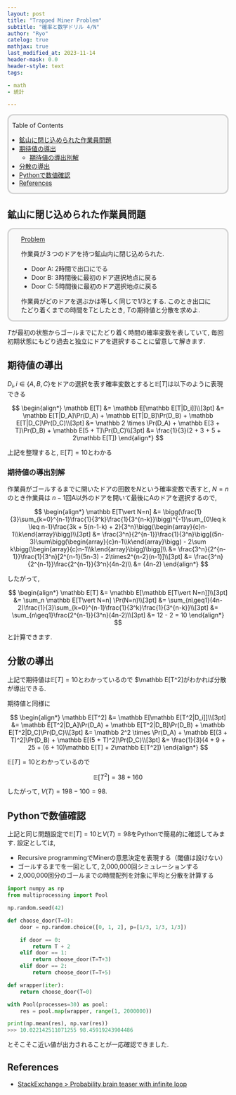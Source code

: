 ```yaml
---
layout: post
title: "Trapped Miner Problem"
subtitle: "確率と数学ドリル 4/N"
author: "Ryo"
catelog: true
mathjax: true
last_modified_at: 2023-11-14
header-mask: 0.0
header-style: text
tags:

- math
- 統計

---
```


<div style='border-radius: 1em; border-style:solid; border-color:#D3D3D3; background-color:#F8F8F8'>

<p class="h4">&nbsp;&nbsp;Table of Contents</p>

<!-- START doctoc generated TOC please keep comment here to allow auto update -->
<!-- DON'T EDIT THIS SECTION, INSTEAD RE-RUN doctoc TO UPDATE -->

- [鉱山に閉じ込められた作業員問題](#%E9%89%B1%E5%B1%B1%E3%81%AB%E9%96%89%E3%81%98%E8%BE%BC%E3%82%81%E3%82%89%E3%82%8C%E3%81%9F%E4%BD%9C%E6%A5%AD%E5%93%A1%E5%95%8F%E9%A1%8C)
- [期待値の導出](#%E6%9C%9F%E5%BE%85%E5%80%A4%E3%81%AE%E5%B0%8E%E5%87%BA)
  - [期待値の導出別解](#%E6%9C%9F%E5%BE%85%E5%80%A4%E3%81%AE%E5%B0%8E%E5%87%BA%E5%88%A5%E8%A7%A3)
- [分散の導出](#%E5%88%86%E6%95%A3%E3%81%AE%E5%B0%8E%E5%87%BA)
- [Pythonで数値確認](#python%E3%81%A7%E6%95%B0%E5%80%A4%E7%A2%BA%E8%AA%8D)
- [References](#references)

<!-- END doctoc generated TOC please keep comment here to allow auto update -->


</div>

## 鉱山に閉じ込められた作業員問題

<div style='padding-left: 2em; padding-right: 2em; border-radius: 1em; border-style:solid; border-color:#D3D3D3; background-color:#F8F8F8'>
<p class="h4"><ins>Problem</ins></p>

作業員が３つのドアを持つ鉱山内に閉じ込められた. 

- Door A: 2時間で出口にでる
- Door B: 3時間後に最初のドア選択地点に戻る
- Door C: 5時間後に最初のドア選択地点に戻る

作業員がどのドアを選ぶかは等しく同じで1/3とする. このとき出口にたどり着くまでの時間を$T$としたとき, 
$T$の期待値と分散を求めよ.

</div>

$T$が最初の状態からゴールまでにたどり着く時間の確率変数を表していて, 
毎回初期状態にもどり過去と独立にドアを選択することに留意して解きます.

## 期待値の導出

$D_i, i \in \{A, B, C\}$をドアの選択を表す確率変数とすると$\mathbb E[T]$は以下のように表現できる

$$
\begin{align*}
\mathbb E[T] &= \mathbb E[\mathbb E[T|D_i]]\\[3pt]
             &= \mathbb E[T|D_A]\Pr(D_A) + \mathbb E[T|D_B]\Pr(D_B) + \mathbb E[T|D_C]\Pr(D_C)\\[3pt]
             &= \mathbb 2 \times \Pr(D_A) + \mathbb E[3 + T]\Pr(D_B) + \mathbb E[5 + T]\Pr(D_C)\\[3pt]
             &= \frac{1}{3}(2 + 3 + 5 + 2\mathbb E[T])
\end{align*}
$$

上記を整理すると, $\mathbb E[T] = 10$とわかる

### 期待値の導出別解

作業員がゴールするまでに開いたドアの回数を$N$という確率変数で表すと, $N=n$のとき作業員は
$n-1$回A以外のドアを開いて最後にAのドアを選択するので, 

$$
\begin{align*}
\mathbb E[T\vert N=n] &= \bigg(\frac{1}{3}\sum_{k=0}^{n-1}\frac{1}{3^k}\frac{1}{3^{n-k}}\bigg)^{-1}\sum_{0\leq k \leq n-1}\frac{3k + 5(n-1-k) + 2}{3^n}\bigg(\begin{array}{c}n-1\\k\end{array}\bigg)\\[3pt]
&= \frac{3^n}{2^{n-1}}\frac{1}{3^n}\bigg[(5n-3)\sum\bigg(\begin{array}{c}n-1\\k\end{array}\bigg) - 2\sum k\bigg(\begin{array}{c}n-1\\k\end{array}\bigg)\bigg]\\
&= \frac{3^n}{2^{n-1}}\frac{1}{3^n}[2^{n-1}(5n-3) - 2\times2^{n-2}(n-1)]\\[3pt]
&= \frac{3^n}{2^{n-1}}\frac{2^{n-1}}{3^n}(4n-2)\\
&= (4n-2)
\end{align*}
$$

したがって,

$$
\begin{align*}
\mathbb E[T] &= \mathbb E[\mathbb E[T\vert N=n]]\\[3pt]
             &= \sum_n \mathbb E[T\vert N=n] \Pr(N=n)\\[3pt]
             &= \sum_{n\geq1}(4n-2)\frac{1}{3}\sum_{k=0}^{n-1}\frac{1}{3^k}\frac{1}{3^{n-k}}\\[3pt]
             &= \sum_{n\geq1}\frac{2^{n-1}}{3^n}(4n-2)\\[3pt]
             &= 12 - 2 = 10
\end{align*}
$$

と計算できます.

## 分散の導出

上記で期待値は$\mathbb E[T] = 10$とわかっているので $\mathbb E[T^2]がわかれば分散が導出できる.

期待値と同様に

$$
\begin{align*}
\mathbb E[T^2] &= \mathbb E[\mathbb E[T^2|D_i]]\\[3pt]
             &= \mathbb E[T^2|D_A]\Pr(D_A) + \mathbb E[T^2|D_B]\Pr(D_B) + \mathbb E[T^2|D_C]\Pr(D_C)\\[3pt]
             &= \mathbb 2^2 \times \Pr(D_A) + \mathbb E[(3 + T)^2]\Pr(D_B) + \mathbb E[(5 + T)^2]\Pr(D_C)\\[3pt]
             &= \frac{1}{3}(4 + 9 + 25 + (6 + 10)\mathbb E[T] + 2\mathbb E[T^2])
\end{align*}
$$

$\mathbb E[T] = 10$とわかっているので

$$
\mathbb E[T^2] = 38 + 160
$$

したがって, $V(T) = 198 - 100 = 98$.

## Pythonで数値確認

上記と同じ問題設定で$\mathbb E[T] = 10$と$V(T) = 98$をPythonで簡易的に確認してみます.
設定としては, 

- Recursive programmingでMinerの意思決定を表現する（閾値は設けない）
- ゴールするまでを一回として, 2,000,000回シミュレーションする
- 2,000,000回分のゴールまでの時間配列を対象に平均と分散を計算する


```python
import numpy as np
from multiprocessing import Pool

np.random.seed(42)

def choose_door(T=0):
    door = np.random.choice([0, 1, 2], p=[1/3, 1/3, 1/3])

    if door == 0:
        return T + 2
    elif door == 1:
        return choose_door(T=T+3)
    elif door == 2:
        return choose_door(T=T+5)

def wrapper(iter):
    return choose_door(T=0)

with Pool(processes=30) as pool:
    res = pool.map(wrapper, range(1, 2000000))

print(np.mean(res), np.var(res))
>>> 10.022142511071255 98.45919243904486
```

とそこそこ近い値が出力されることが一応確認できました.








References
---------

- [StackExchange > Probability brain teaser with infinite loop](https://math.stackexchange.com/questions/2521890/probability-brain-teaser-with-infinite-loop)
